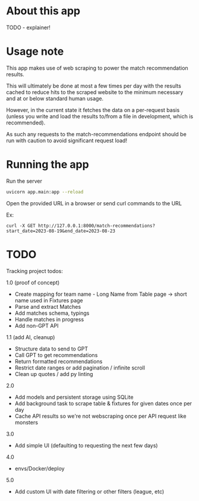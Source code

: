 # About this app

TODO - explainer!

# Usage note

This app makes use of web scraping to power the match recommendation results.

This will ultimately be done at most a few times per day with the results cached to reduce hits to the scraped website to the minimum necessary and at or below standard human usage.

However, in the current state it fetches the data on a per-request basis (unless you write and load the results to/from a file in development, which is recommended).

As such any requests to the match-recommendations endpoint should be run with caution to avoid significant request load!

# Running the app

Run the server

```bash
uvicorn app.main:app --reload
```

Open the provided URL in a browser or send curl commands to the URL

Ex:

```
curl -X GET http://127.0.0.1:8000/match-recommendations?start_date=2023-08-19&end_date=2023-08-23
```

# TODO

Tracking project todos:

1.0 (proof of concept)

* Create mapping for team name - Long Name from Table page -> short name used in Fixtures page
* Parse and extract Matches
* Add matches schema, typings
* Handle matches in progress
* Add non-GPT API

1.1 (add AI, cleanup)

* Structure data to send to GPT
* Call GPT to get recommendations
* Return formatted recommendations
* Restrict date ranges or add pagination / infinite scroll
* Clean up quotes / add py linting

2.0

* Add models and persistent storage using SQLite
* Add background task to scrape table & fixtures for given dates once per day
* Cache API results so we're not webscraping once per API request like monsters

3.0

* Add simple UI (defaulting to requesting the next few days)

4.0

* envs/Docker/deploy

5.0

* Add custom UI with date filtering or other filters (league, etc)
